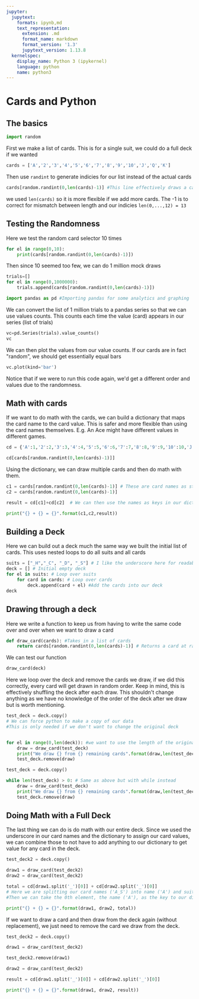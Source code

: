 ```yaml
---
jupyter:
  jupytext:
    formats: ipynb,md
    text_representation:
      extension: .md
      format_name: markdown
      format_version: '1.3'
      jupytext_version: 1.13.8
  kernelspec:
    display_name: Python 3 (ipykernel)
    language: python
    name: python3
---
```


# Cards and Python


## The basics

```python
import random
```

First we make a list of cards. This is for a single suit, we could do a full deck if we wanted

```python
cards = ['A','2','3','4','5','6','7','8','9','10','J','Q','K']
```

Then use `randint` to generate indicies for our list instead of the actual cards

```python
cards[random.randint(0,len(cards)-1)] #This line effectively draws a card at random (with replacement)
```

we used `len(cards)` so it is more flexible if we add more cards.
The -1 is to correct for mismatch between length and our indicies `len(0,...,12) = 13`


## Testing the Randomness


Here we test the random card selector 10 times

```python
for el in range(0,10):
    print(cards[random.randint(0,len(cards)-1)])
```

Then since 10 seemed too few, we can do 1 million mock draws

```python
trials=[]
for el in range(0,1000000):
    trials.append(cards[random.randint(0,len(cards)-1)])
```

```python
import pandas as pd #Importing pandas for some analytics and graphing
```

We can convert the list of 1 million trials to a pandas series so that we can use values counts. This counts each time the value (card) appears in our series (list of trials)

```python
vc=pd.Series(trials).value_counts()
vc
```

We can then plot the values from our value counts. If our cards are in fact "random", we should get essentially equal bars

```python
vc.plot(kind='bar')
```

Notice that if we were to run this code again, we'd get a different order and values due to the randomness.


## Math with cards


If we want to do math with the cards, we can build a dictionary that maps the card name to the card value.
This is safer and more flexible than using the card names themselves.
E.g. An Ace might have different values in different games.

```python
cd = {'A':1,'2':2,'3':3,'4':4,'5':5,'6':6,'7':7,'8':8,'9':9,'10':10,'J':11,'Q':12,'K':13}
```

```python
cd[cards[random.randint(0,len(cards)-1)]]
```

Using the dictionary, we can draw multiple cards and then do math with them.

```python
c1 = cards[random.randint(0,len(cards)-1)] # These are card names as strings
c2 = cards[random.randint(0,len(cards)-1)]

result = cd[c1]+cd[c2]  # We can then use the names as keys in our dictionary to get values

print("{} + {} = {}".format(c1,c2,result))
```

## Building a Deck


Here we can build out a deck much the same way we built the initial list of cards. This uses nested loops to do all suits and all cards

```python
suits = ["_H","_C", "_D", "_S"] # I like the underscore here for readability and for a cool trick later
deck = [] # Initial empty deck
for el in suits: # Loop over suits
    for card in cards: # Loop over cards
        deck.append(card + el) #Add the cards into our deck
deck
```

## Drawing through a deck


Here we write a function to keep us from having to write the same code over and over when we want to draw a card

```python
def draw_card(cards): #Takes in a list of cards
    return cards[random.randint(0,len(cards)-1)] # Returns a card at random from our list 
```

We can test our function

```python
draw_card(deck)
```

Here we loop over the deck and remove the cards we draw, if we did this correctly, every card will get drawn in random order.
Keep in mind, this is effectively shuffling the deck after each draw.
This shouldn't change anything as we have no knowledge of the order of the deck after we draw but is worth mentioning.

```python
test_deck = deck.copy()
# We can force python to make a copy of our data
#This is only needed if we don't want to change the original deck


for el in range(0,len(deck)): #we want to use the length of the original deck here since our test_deck will get smaller as we draw cards. A while loop could be better here.
    draw = draw_card(test_deck)
    print("We draw {} from {} remaining cards".format(draw,len(test_deck)))
    test_deck.remove(draw)
```

```python
test_deck = deck.copy()

while len(test_deck) > 0: # Same as above but with while instead
    draw = draw_card(test_deck)
    print("We draw {} from {} remaining cards".format(draw,len(test_deck)))
    test_deck.remove(draw)
```

## Doing Math with a Full Deck


The last thing we can do is do math with our entire deck. Since we used the underscore in our card names and the dictionary to assign our card values, we can combine those to not have to add anything to our dictionary to get value for any card in the deck.

```python
test_deck2 = deck.copy()

draw1 = draw_card(test_deck2)
draw2 = draw_card(test_deck2)

total = cd[draw1.split('_')[0]] + cd[draw2.split('_')[0]]
# Here we are splitting our card names ('A_S') into name ('A') and suit ('S').
#Then we can take the 0th element, the name ('A'), as the key to our dictionary to get the value (1)

print("{} + {} = {}".format(draw1, draw2, total))
```

If we want to draw a card and then draw from the deck again (without replacement), we just need to remove the card we draw from the deck.

```python
test_deck2 = deck.copy()

draw1 = draw_card(test_deck2)

test_deck2.remove(draw1)

draw2 = draw_card(test_deck2)

result = cd[draw1.split('_')[0]] + cd[draw2.split('_')[0]]

print("{} + {} = {}".format(draw1, draw2, result))
```

```python

```
